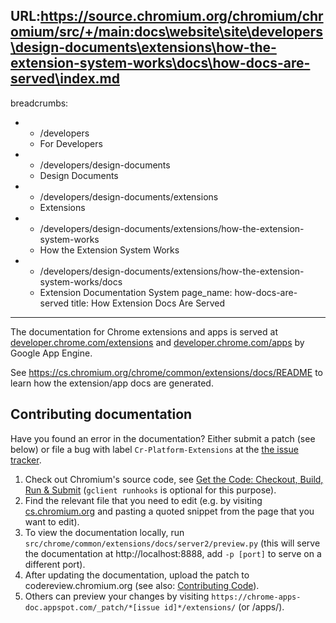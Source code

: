 URL:https://source.chromium.org/chromium/chromium/src/+/main:docs\website\site\developers\design-documents\extensions\how-the-extension-system-works\docs\how-docs-are-served\index.md
---
breadcrumbs:
- - /developers
  - For Developers
- - /developers/design-documents
  - Design Documents
- - /developers/design-documents/extensions
  - Extensions
- - /developers/design-documents/extensions/how-the-extension-system-works
  - How the Extension System Works
- - /developers/design-documents/extensions/how-the-extension-system-works/docs
  - Extension Documentation System
page_name: how-docs-are-served
title: How Extension Docs Are Served
---

The documentation for Chrome extensions and apps is served at
[developer.chrome.com/extensions](https://developer.chrome.com/extensions) and
[developer.chrome.com/apps](https://developer.chrome.com/apps) by Google App
Engine.

See
<https://cs.>[chromium.org/chrome/common/extensions/docs/README](/chrome/common/extensions/docs/README)
to learn how the extension/app docs are generated.

## Contributing documentation

Have you found an error in the documentation? Either submit a patch (see below)
or file a bug with label `Cr-Platform-Extensions` at the [the issue
tracker](https://code.google.com/p/chromium/issues/list).

1.  Check out Chromium's source code, see [Get the Code: Checkout,
            Build, Run & Submit](/developers/how-tos/get-the-code) (`gclient
            runhooks` is optional for this purpose).
2.  Find the relevant file that you need to edit (e.g. by visiting
            [cs.chromium.org](http://cs.chromium.org) and pasting a quoted
            snippet from the page that you want to edit).
3.  To view the documentation locally, run
            `src/chrome/common/extensions/docs/server2/preview.py` (this will
            serve the documentation at http://localhost:8888, add `-p [port]` to
            serve on a different port).
4.  After updating the documentation, upload the patch to
            codereview.chromium.org (see also: [Contributing
            Code](https://chromium.googlesource.com/chromium/src/+/main/docs/contributing.md)).
5.  Others can preview your changes by visiting
            `https://chrome-apps-doc.appspot.com/_patch/*[issue
            id]*/extensions/` (or /apps/).
